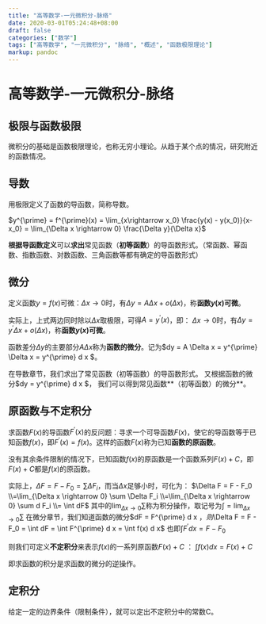 ```yaml
---
title: "高等数学-一元微积分-脉络"
date: 2020-03-01T05:24:48+08:00
draft: false
categories: ["数学"]
tags: ["高等数学", "一元微积分", "脉络", "概述", "函数极限理论"] 
markup: pandoc
---
```


# 高等数学-一元微积分-脉络

## 极限与函数极限

微积分的基础是函数极限理论，也称无穷小理论。从趋于某个点的情况，研究附近的函数情况。

## 导数

用极限定义了函数的导函数，简称导数。

$y^{\prime} = f^{\prime}(x) = \lim_{x\rightarrow x_0} \frac{y(x) - y(x_0)}{x-x_0} = \lim_{\Delta x \rightarrow 0} \frac{\Delta y}{\Delta x}$

**根据导函数定义**可以**求出**常见函数（**初等函数**）的导函数形式。（常函数、幂函数、指数函数、对数函数、三角函数等都有确定的导函数形式）

## 微分

定义函数$y=f(x)$可微：$\Delta x \rightarrow 0$时，有$\Delta y = A \Delta x + o(\Delta x)$，称**函数$y(x)$可微**。

实际上，上式两边同时除以$\Delta x$取极限，可得$A = y^{\prime}(x)$，即：
$\Delta x \rightarrow 0$时，有$\Delta y = y^{\prime} \Delta x + o(\Delta x)$，称**函数$y(x)$可微**。

函数差分$\Delta y$的主要部分$A \Delta x$称为**函数的微分**。记为$dy = A \Delta x = y^{\prime} \Delta x = y^{\prime} d x $。

在导数章节，我们求出了常见函数（初等函数）的导函数形式。
又根据函数的微分$dy = y^{\prime} d x $，
我们可以得到常见函数**（初等函数）的微分**。

## 原函数与不定积分

求函数$F(x)$的导函数$F^{\prime}(x)$的反问题：寻求一个可导函数$F(x)$，使它的导函数等于已知函数$f(x)$，即$F^{\prime}(x) = f(x)$。这样的函数$F(x)$称为已知**函数的原函数**。

没有其余条件限制的情况下，已知函数$f(x)$的原函数是一个函数系列$F(x)+C$，即$F(x)+C$都是$f(x)$的原函数。

实际上，$\Delta F = F - F_0 = \sum \Delta F_i$，而当$\Delta x$足够小时，可化为：
$\Delta F = F - F_0 \\=\lim_{\Delta x \rightarrow 0} \sum \Delta F_i \\=\lim_{\Delta x \rightarrow 0} \sum d F_i \\= \int dF$
其中的$\lim_{\Delta x \rightarrow 0} \sum$称为积分操作，取记号为$\int = \lim_{\Delta x \rightarrow 0} \sum$
在微分章节，我们知道函数的微分$dF = F^{\prime} d x $，
则$\Delta F = F - F_0 = \int dF = \int F^{\prime} d x = \int f(x) d x$
也即$\int F^{\prime} d x = F - F_0$

则我们可定义**不定积分**来表示$f(x)$的一系列原函数$F(x)+C$     ：
 $\int f(x)dx = F(x) + C$

即求函数的积分是求函数的微分的逆操作。

## 定积分

给定一定的边界条件（限制条件），就可以定出不定积分中的常数C。